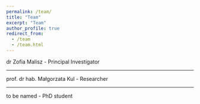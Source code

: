 ```yaml
---
permalink: /team/
title: "Team"
excerpt: "Team"
author_profile: true
redirect_from: 
  - /team
  - /team.html
---
```


dr Zofia Malisz - Principal Investigator

---
prof. dr hab. Małgorzata Kul - Researcher

---
to be named - PhD student
